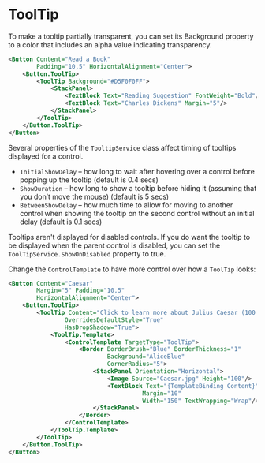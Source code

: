 # ToolTip

To make a tooltip partially transparent, you can set its Background property to a color that includes an alpha value indicating transparency.

```xml
<Button Content="Read a Book"
        Padding="10,5" HorizontalAlignment="Center">
    <Button.ToolTip>
        <ToolTip Background="#D5F0F0FF">
            <StackPanel>
                <TextBlock Text="Reading Suggestion" FontWeight="Bold"/>
                <TextBlock Text="Charles Dickens" Margin="5"/>
            </StackPanel>
        </ToolTip>
    </Button.ToolTip>
</Button>
```

Several properties of the `TooltipService` class affect timing of tooltips displayed for a control.

- `InitialShowDelay` – how long to wait after hovering over a control before popping up the tooltip (default is 0.4 secs)
- `ShowDuration` – how long to show a tooltip before hiding it (assuming that you don’t move the mouse) (default is 5 secs)
- `BetweenShowDelay` – how much time to allow for moving to another control when showing the tooltip on the second control without an initial delay (default is 0.1 secs)


Tooltips aren't displayed for disabled controls. If you do want the tooltip to be displayed when the parent control is disabled, you can set the `ToolTipService.ShowOnDisabled` property to true.

Change the `ControlTemplate` to have more control over how a `ToolTip` looks:

```xml
<Button Content="Caesar"
        Margin="5" Padding="10,5"
        HorizontalAlignment="Center">
    <Button.ToolTip>
        <ToolTip Content="Click to learn more about Julius Caesar (100 BC - 44 BC)"
                OverridesDefaultStyle="True"
                HasDropShadow="True">
            <ToolTip.Template>
                <ControlTemplate TargetType="ToolTip">
                    <Border BorderBrush="Blue" BorderThickness="1"
                            Background="AliceBlue"
                            CornerRadius="5">
                        <StackPanel Orientation="Horizontal">
                            <Image Source="Caesar.jpg" Height="100"/>
                            <TextBlock Text="{TemplateBinding Content}"
                                      Margin="10"
                                      Width="150" TextWrapping="Wrap"/>
                        </StackPanel>
                    </Border>
                </ControlTemplate>
            </ToolTip.Template>
        </ToolTip>
    </Button.ToolTip>
</Button>
```
<!--stackedit_data:
eyJoaXN0b3J5IjpbMTk3NzgyNDE3Nyw1MTcyOTE4OTFdfQ==
-->